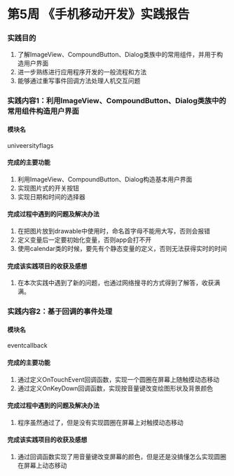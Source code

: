 # 第5周 《手机移动开发》实践报告
### 实践目的
1. 了解ImageView、CompoundButton、Dialog类族中的常用组件，并用于构造用户界面
2. 进一步熟练进行应用程序开发的一般流程和方法
3. 能够通过重写事件回调方法处理人机交互问题
### 实践内容1：利用ImageView、CompoundButton、Dialog类族中的常用组件构造用户界面
#### 模块名
univeersityflags
#### 完成的主要功能
1. 利用ImageView、CompoundButton、Dialog构造基本用户界面
2. 实现图片式的开关按钮 
3. 实现日期和时间的选择器
#### 完成过程中遇到的问题及解决办法
1. 在把图片放到drawable中使用时，命名首字母不能用大写，否则会报错
2. 定义变量后一定要初始化变量，否则app会打不开
3. 使用calendar类的时候，要先有个静态变量的定义，否则无法获得实时的时间
#### 完成该实践项目的收获及感想
1. 在本次实践中遇到了新的问题，也通过网络搜寻的方式得到了解答，收获满满。
### 实践内容2：基于回调的事件处理
#### 模块名
eventcallback
#### 完成的主要功能
1. 通过定义OnTouchEvent回调函数，实现一个圆圈在屏幕上随触摸动态移动
2. 通过定义OnKeyDown回调函数，实现按音量键改变绘图形状及背景颜色
#### 完成过程中遇到的问题及解决办法
1. 程序虽然通过了，但是没有实现圆圈在屏幕上对触摸动态移动
#### 完成该实践项目的收获及感想
1. 通过回调函数实现了用音量键改变屏幕的颜色，但是还是没搞懂怎么实现圆圈在屏幕上动态移动